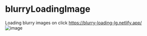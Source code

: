 # blurryLoadingImage

Loading blurry images on click
https://blurry-loading-lg.netlify.app/
![image](https://user-images.githubusercontent.com/72318958/182366240-c3d0306a-c2a1-4a9f-9059-71d8387f4003.png)

